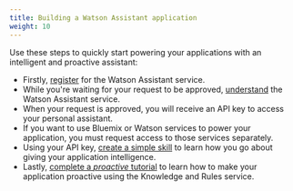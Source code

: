 ```yaml
---
title: Building a Watson Assistant application
weight: 10
---
```

Use these steps to quickly start powering your applications with an intelligent and proactive assistant:

* Firstly, [register]({{site.baseurl}}/get-started/get-api-key) for the Watson Assistant service.
* While you're waiting for your request to be approved, [understand]({{site.baseurl}}/understand-service/overview) the Watson Assistant service.
* When your request is approved, you will receive an API key to access your personal assistant.
* If you want to use Bluemix or Watson services to power your application, you must request access to those services separately.
* Using your API key, [create a simple skill]({{site.baseurl}}/skill/what-are-they) to learn how you go about giving your application intelligence.
* Lastly, [complete a _proactive_ tutorial]({{site.baseurl}}/knowledge/what-is-kr) to learn how to make your application proactive using the Knowledge and Rules service.
